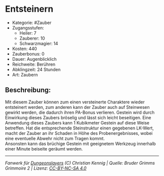 # Entsteinern  
- Kategorie: #Zauber  
- Zugangsstufen:  
  - Heiler: 7  
  - Zauberer: 10  
  - Schwarzmagier: 14  
- Kosten: 440  
- Zauberbonus: 0  
- Dauer: Augenblicklich  
- Reichweite: Berühren  
- Abklingzeit: 24 Stunden  
- Art: Zaubern     

## Beschreibung:
Mit diesem Zauber können zum einen versteinerte Charaktere wieder entsteinert werden, zum anderen kann der Zauber auch auf Steinwesen gewirkt werden, die dadurch ihren PA-Bonus verlieren. Gestein wird durch Einwirkung dieses Zaubers bröselig und lässt sich leicht beseitigen. Eine Anwendung dieses Zaubers kann 1 Kubikmeter Gestein auf diese Weise betreffen. Hat die entsprechende Steinstruktur einen gegebenen LK-Wert, macht der Zauber an ihr Schaden in Höhe des Probenergebnisses, wobei eine eventuelle Abwehr nicht zum Tragen kommt.<br>Ansonsten kann das brüchige Gestein mit geeignetem Werkzeug innerhalb einer Minute beiseite geräumt werden.


___
*Fanwerk für [Dungeonslayers](https://www.dungeonslayers.net/) (C) Christian Kennig | Quelle: Bruder Grimms Grimmoire 2 | Lizenz: [CC-BY-NC-SA 4.0](https://creativecommons.org/licenses/by-nc-sa/4.0/deed.de)*